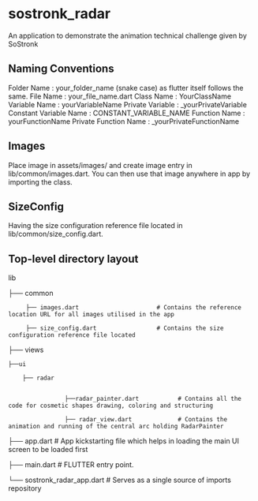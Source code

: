 # sostronk_radar
An application to demonstrate the animation technical challenge given by SoStronk 

## Naming Conventions

Folder Name : your_folder_name (snake case) as flutter itself follows the same.
File Name : your_file_name.dart
Class Name : YourClassName
Variable Name : yourVariableName
Private Variable : _yourPrivateVariable
Constant Variable Name : CONSTANT_VARIABLE_NAME
Function Name : yourFunctionName
Private Function Name : _yourPrivateFunctionName

## Images

Place image in assets/images/ and create image entry in lib/common/images.dart. You can then use that image anywhere in app by importing the class.

## SizeConfig

Having the size configuration reference file located in lib/common/size_config.dart.

## Top-level directory layout

lib

├── common   

         
         ├── images.dart                      # Contains the reference location URL for all images utilised in the app 
         
         ├── size_config.dart                 # Contains the size configuration reference file located

├── views

    ├──ui
    
        ├── radar  
        
        
                    ├──radar_painter.dart           # Contains all the code for cosmetic shapes drawing, coloring and structuring
                
                    ├── radar_view.dart             # Contains the animation and running of the central arc holding RadarPainter

├── app.dart                                    # App kickstarting file which helps in loading the main UI screen to be loaded first

├── main.dart                                   # FLUTTER entry point.

└── sostronk_radar_app.dart                     # Serves as a single source of imports repository
